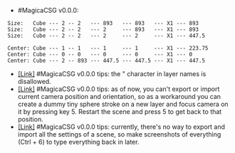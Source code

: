 * #MagicaCSG v0.0.0:
```
Size:   Cube --- 2 -- 2   --- 893   --- 893   --- X1 --- 893
Size:   Cube --- 2 -- 2   --- 2     --- 893   --- X1 --- 893
Size:   Cube --- 2 -- 2   --- 2     --- 2     --- X1 --- 447.5

Center: Cube --- 1 -- 1   --- 1     --- 1     --- X1 --- 223.75
Center: Cube --- 0 -- 0   --- 0     --- 0     --- X1 --- 0
Center: Cube --- 2 -- 893 --- 447.5 --- 447.5 --- X1 --- 447.5
```
* [[Link]](https://twitter.com/redgpus/status/1398992183726837763) #MagicaCSG v0.0.0 tips: the " character in layer names is disallowed.
* [[Link]](https://twitter.com/redgpus/status/1397848141379026944) #MagicaCSG v0.0.0 tips: as of now, you can't export or import current camera position and orientation, so as a workaround you can create a dummy tiny sphere stroke on a new layer and focus camera on it by pressing key 5. Restart the scene and press 5 to get back to that position.
* [[Link]](https://twitter.com/redgpus/status/1397844271072436226) #MagicaCSG v0.0.0 tips: currently, there's no way to export and import all the settings of a scene, so make screenshots of everything (Ctrl + 6) to type everything back in later.
